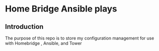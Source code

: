 # Home Bridge Ansible plays
## Introduction
The purpose of this repo is to store my configuration management for use with Homebridge , Ansible, and Tower
